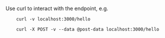 Use curl to interact with the endpoint, e.g.

        curl -v localhost:3000/hello
        
        curl -X POST -v --data @post-data localhost:3000/hello